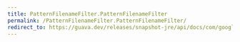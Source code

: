 ```yaml
---
title: PatternFilenameFilter.PatternFilenameFilter
permalink: /PatternFilenameFilter.PatternFilenameFilter/
redirect_to: https://guava.dev/releases/snapshot-jre/api/docs/com/google/common/io/PatternFilenameFilter.html#PatternFilenameFilter-java.lang.String-
---
```

